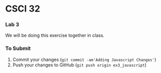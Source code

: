 # CSCI 32 #

### Lab 3 ###

We will be doing this exercise together in class.

### To Submit ###

1. Commit your changes (`git commit -am'Adding Javascript Changes'`)
2. Push your changes to GitHub (`git push origin ex3_javascript`)